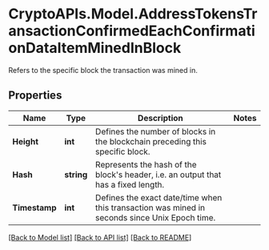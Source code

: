 # CryptoAPIs.Model.AddressTokensTransactionConfirmedEachConfirmationDataItemMinedInBlock
Refers to the specific block the transaction was mined in.

## Properties

Name | Type | Description | Notes
------------ | ------------- | ------------- | -------------
**Height** | **int** | Defines the number of blocks in the blockchain preceding this specific block. | 
**Hash** | **string** | Represents the hash of the block&#39;s header, i.e. an output that has a fixed length. | 
**Timestamp** | **int** | Defines the exact date/time when this transaction was mined in seconds since Unix Epoch time. | 

[[Back to Model list]](../README.md#documentation-for-models) [[Back to API list]](../README.md#documentation-for-api-endpoints) [[Back to README]](../README.md)

